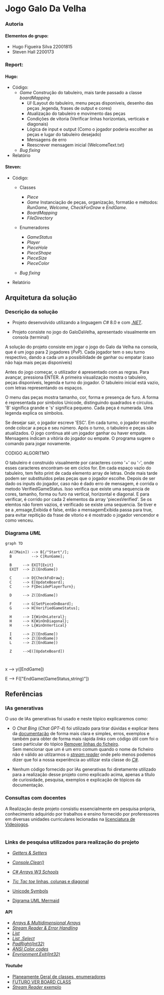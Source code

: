 # Jogo Galo Da Velha

### Autoria

#### Elementos do grupo:
- Hugo Figueira Silva 22001815
- Steven Hall 2200173
  
### Report:

#### Hugo:
- Código:
  - _Game_ Construção do tabuleiro, mais tarde passado a classe _boardMapping_
    - _UI_ (Layout do tabuleiro, menu peças disponiveis, desenho das peças ,legenda, frases de output e cores)
    - Atualização do tabuleiro e movimento das peças
    - Condições de vitoria (Verificar linhas horizontais, verticais e diagonais)
    - Lógica de input e output (Como o jogador poderia escolher as peças e lugar do  tabuleiro desejado)
    - Mensagens de erro
    - Reescrever mensagem inicial (WelcomeText.txt)
  - _Bug fixing_
- Relatório


#### Steven: 
- Código: 
  - Classes  
     - _Piece_ 
     - _Game_ Instanciação de peças, organização, formatão e métodos: _RunGame, Welcome, CheckForDraw_ e _EndGame_.
    - _BoardMapping_ 
    - _FileDirectory_
   
  - Enumeradores
    - _GameStatus_ 
    - _Player_  
    - _PieceHole_
    - _PieceShape_
    - _PieceSize_
    - _PieceColor_ 
  - _Bug fixing_ 
- Relatório

## Arquitetura da solução
### Descrição da solução
- Projeto desenvolvido utilizando a linguagem _C#_ 8.0 e com  [_.NET_](https://learn.microsoft.com/en-us/dotnet/api/?view=netstandard-2.1).

- Projeto consiste no jogo do GaloDaVelha, apresentado visualmente em consola (terminal)

A solução do projeto consiste em jogar o jogo do Galo da Velha na consola, que é um jogo para 2 jogadores (_PvP_). Cada jogador tem o seu turno respectivo, dando a cada um a possibilidade de ganhar ou empatar (caso não haja mais peças disponíveis)

Antes do jogo começar, o utilizador é apresentado com as regras. Para avançar, pressiona ENTER.
A primeira visualização mostra o tabuleiro, peças disponíveis, legenda e turno do jogador.
O tabuleiro inicial está vazio, com letras representando os espaços.

O menu das peças mostra tamanho, cor, forma e presença de furo. A forma é representada por símbolos Unicode, distinguindo quadrados e círculos. 'B' significa grande e 's' significa pequeno. Cada peça é numerada.
Uma legenda explica os símbolos.

Se desejar sair, o jogador escreve 'ESC'.
Em cada turno, o jogador escolhe onde colocar a peça e seu número.
Após o turno, o tabuleiro e peças são atualizados.
O jogo continua até um jogador ganhar ou haver empate.
Mensagens indicam a vitória do jogador ou empate.
O programa sugere o comando para jogar novamente.

CODIGO ALGORITMO

O tabuleiro é construido visualmente por caracteres como '+' ou '-', onde esses caracteres encontram-se em ciclos for. Em cada espaço vazio do tabuleiro, tem feito print de cada elemento array de letras. Onde mais tarde podem ser substituidos pelas peças que o jogador escolhe. Depois de ser dado os inputs do jogador, caso não é dado erro de mensagem, é corrida o metodo VerifiedGameStatus. Isso verifica que existe uma sequencia de cores, tamanho, forma ou furo na vertical, horizontal e diagonal. E para verificar, é corrido por cada 2 elementos da array 'piecesVerified'. Se os elemtos não forem vazios, é verificado se existe uma sequencia. Se tiver e se a ,emsage,Exibida é false, então a mensagemExibida passa para true, para evitar repitição da frase de vitorio e é mostrado o jogador vencendor e como venceu.

### Diagrama _UML_

```mermaid
graph TD

  A([Main]) --> B[/"Start"/];
  B         --> C[RunGame];

  B     --> EXIT{Exit}
  EXIT  --> Z([EndGame])

  C     --> D{CheckFoDraw};
  C     --> E[UpdateBoard];
  C     --> F{DecidePlayerTurn};

  D     --> Z([EndGame])

  F     --> G[SetPieceOnBoard];
  G     --> H[VerifiedGameStatus];

  H     --> I{WinOnLateral};
  H     --> K{WinOnDiagonal};
  H     --> L{WinOnVertical}

  I     --> Z([EndGame])
  K     --> Z([EndGame])
  L     --> Z([EndGame])

  Z     -->E([UpdateBoard])



```
  x --> y([EndGame])

  E --> F(["EndGame(GameStatus,string)"])

## Referências 

### IAs generativas
  O uso de IAs generativas foi usado e neste tópico explicaremos como: 
- O _Chat Bing_ (_Chat GPT-4_) foi utilizado para tirar dúvidas e explicar itens da [documentação](https://learn.microsoft.com/en-us/dotnet/api/?view=netstandard-2.1) de forma mais clara e simples, erros, exemplos e também para obter de forma mais rápida _links_ com código útil com foi o caso particular do tópico [Remover linhas do ficheiro](https://stacktuts.com/how-to-delete-a-line-from-a-text-file-in-c).   
  Sem mencionar que um é um erro comum quando o nome de ficheiro não é válido ao utilzarmos o [_stream reader_](https://learn.microsoft.com/en-us/dotnet/api/system.io.streamreader?view=netstandard-2.1) onde pelo menos podemos dizer que foi a nossa experiência ao utilizar esta classe do [_C#_](https://learn.microsoft.com/en-us/dotnet/csharp/).

  
- Nenhum código fornecido por IAs generativas foi diretamente utilizado para a realização desse projeto como explicado acima, apenas a título de curiosidade, pesquisa, exemplos e explicação de tópicos da documentação.


### Consultas com docentes
  
  A Realização deste projeto consistiu essencialmente em pesquisa própria, conhecimento adquirido por trabalhos e ensino fornecido por proferessores em diversas unidades curriculares lecionadas na [licenciatura de Videojogos](https://www.ulusofona.pt/lisboa/licenciaturas/videojogos).
#

### Links de pesquisa utilizados para realização do projeto
* [_Getters & Setters_](https://www.w3schools.com/cs/cs_properties.php)
* [_Console.Clear()_]()
* [_C# Arrays W3 Schools_](https://www.w3schools.com/cs/cs_arrays.php)
* [_Tic Tac toe_ linhas, colunas e diagonal](https://www.c-sharpcorner.com/UploadFile/75a48f/tic-tac-toe-game-in-C-Sharp/)

* [Unicode Symbols](https://symbl.cc/en/unicode-table/)
* [Digrama UML Mermaid](https://mermaid.js.org/syntax/classDiagram.html)
#### API
* [_Arrays & Multidimensional Arrays_](https://learn.microsoft.com/en-us/dotnet/csharp/language-reference/builtin-types/arrays)
* [_Stream Reader & Error Handling_](https://learn.microsoft.com/en-us/dotnet/api/system.io.streamreader?view=netstandard-2.1)
* [_List_ ](https://learn.microsoft.com/en-us/dotnet/api/system.collections.generic.list-1?view=netstandard-2.1)
* [_List .Select_](https://learn.microsoft.com/en-us/dotnet/api/system.linq.enumerable.select?view=netstandard-2.1)
* [_PadRight(Int32)_](https://learn.microsoft.com/en-us/dotnet/api/system.string.padright?view=netstandard-2.1)
* [_ANSI Color codes_](https://www.lihaoyi.com/post/BuildyourownCommandLinewithANSIescapecodes.html)
* [_Envrionment.Exit(Int32)_](https://learn.microsoft.com/en-us/dotnet/api/system.environment.exit?view=netstandard-2.1)
#### _Youtube_
* [Planeamente Geral de classes, enumeradores](https://www.youtube.com/watch?v=NUNlVjt82m8&t=738s)
* [FUTURO VER BOARD CLASS](https://www.youtube.com/watch?v=Z1Zi41eiNGs&t=80s)
* [_Stream Reader_ exemplo](https://www.youtube.com/watch?v=tApBDuVwCrc)




